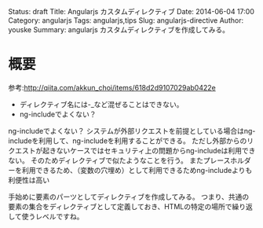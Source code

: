 Status: draft
Title: Angularjs カスタムディレクティブ
Date: 2014-06-04 17:00
Category: angularjs
Tags: angularjs,tips
Slug: angularjs-directive
Author: youske
Summary: angularjs カスタムディレクティブを作成してみる。

# 概要

参考:http://qiita.com/akkun_choi/items/618d2d9107029ab0422e

* ディレクティブ名には-_など混ぜることはできない。
* ng-includeでよくない？
 

ng-includeでよくない？
システムが外部リクエストを前提としている場合はng-includeを利用して、ng-includeを利用することができる。
ただし外部からのリクエストが起きないケースではセキュリティ上の問題からng-includeは利用できない。
そのためディレクティブで似たようなことを行う。
またプレースホルダーを利用できるため、（変数の穴埋め）として利用できるためng-includeよりも利便性は高い



手始めに要素のパーツとしてディレクティブを作成してみる。
つまり、共通の要素の集合をディレクティブとして定義しておき、HTMLの特定の場所で繰り返して使うレベルですね。

